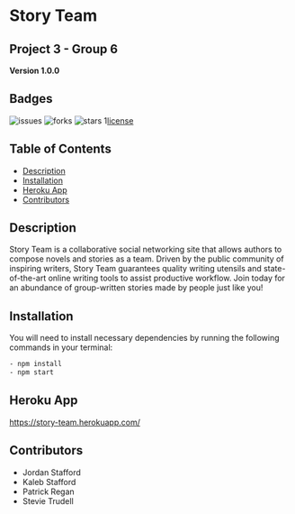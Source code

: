# Story Team  
## Project 3 - Group 6
**Version 1.0.0**

## Badges
![issues](https://img.shields.io/github/issues/patrickaregan/project3-group6)
![forks](https://img.shields.io/github/forks/patrickaregan/project3-group6)
![stars](https://img.shields.io/github/stars/patrickaregan/project3-group6)
1[license](https://img.shields.io/github/license/patrickaregan/project3-group6)

## Table of Contents
- [Description](#description)
- [Installation](#installation)
- [Heroku App](#heroku-app)
- [Contributors](#contributors)

## Description
Story Team is a collaborative social networking site that allows authors to compose novels and stories as a team. Driven by the public community of inspiring writers, Story Team guarantees quality writing utensils and state-of-the-art online writing tools to assist productive workflow. Join today for an abundance of group-written stories made by people just like you!

## Installation
You will need to install necessary dependencies by running the following commands in your terminal:
```bash
- npm install
- npm start
```

## Heroku App 
https://story-team.herokuapp.com/

## Contributors
* Jordan Stafford
* Kaleb Stafford
* Patrick Regan
* Stevie Trudell
